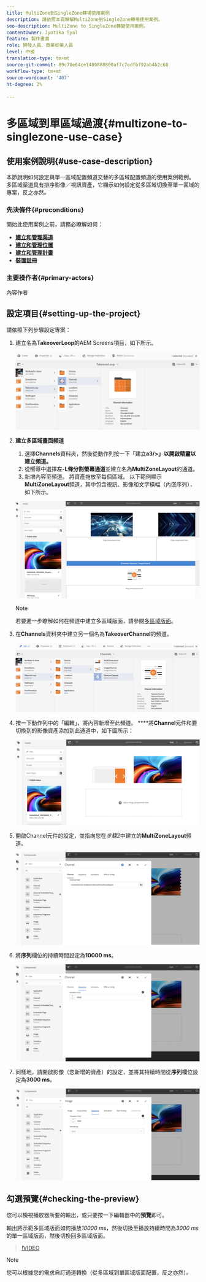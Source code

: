 ```yaml
---
title: MultiZone到SingleZone轉場使用案例
description: 請依照本頁瞭解MultiZone到SingleZone轉場使用案例。
seo-description: MultiZone to SingleZone轉變使用案例。
contentOwner: Jyotika Syal
feature: 製作畫面
role: 開發人員、商業從業人員
level: 中級
translation-type: tm+mt
source-git-commit: 89c70e64ce1409888800af7c7edfbf92ab4b2c68
workflow-type: tm+mt
source-wordcount: '407'
ht-degree: 2%

---
```



# 多區域到單區域過渡{#multizone-to-singlezone-use-case}


## 使用案例說明{#use-case-description}

本節說明如何設定與單一區域配置頻道交替的多區域配置頻道的使用案例範例。 多區域渠道具有排序影像／視訊資產，它顯示如何設定從多區域切換至單一區域的專案，反之亦然。

### 先決條件{#preconditions}

開始此使用案例之前，請務必瞭解如何：

* **[建立和管理渠道](managing-channels.md)**
* **[建立和管理位置](managing-locations.md)**
* **[建立和管理計畫](managing-schedules.md)**
* **[裝置註冊](device-registration.md)**

### 主要操作者{#primary-actors}

內容作者

## 設定項目{#setting-up-the-project}

請依照下列步驟設定專案：

1. 建立名為&#x200B;**TakeoverLoop**&#x200B;的AEM Screens項目，如下所示。

   ![資產](assets/mz-to-sz1.png)


1. **建立多區域畫面頻道**

   1. 選擇&#x200B;**Channels**&#x200B;資料夾，然後從動作列按一下「建立&#x200B;**a3/>」以開啟精靈以建立頻道。**
   1. 從嚮導中選擇&#x200B;**左-L條分割螢幕通道**&#x200B;並建立名為&#x200B;**MultiZoneLayout**&#x200B;的通道。
   1. 新增內容至頻道。 將資產拖放至每個區域。 以下範例顯示&#x200B;**MultiZoneLayout**&#x200B;頻道，其中包含視訊、影像和文字橫幅（內嵌序列），如下所示。

   ![資產](assets/mz-to-sz2.png)

   >[!NOTE]
   >
   >若要進一步瞭解如何在頻道中建立多區域版面，請參閱[多區域版面](multi-zone-layout-aem-screens.md)。


1. 在&#x200B;**Channels**&#x200B;資料夾中建立另一個名為&#x200B;**TakeoverChannel**&#x200B;的頻道。

   ![資產](assets/mz-to-sz3.png)

1. 按一下動作列中的「編輯」，將內容新增至此頻道。 ****&#x200B;將&#x200B;**Channel**&#x200B;元件和要切換到的影像資產添加到此通道中，如下圖所示：

   ![資產](assets/mz-to-sz4.png)

1. 開啟Channel元件的設定，並指向您在&#x200B;*步驟2*&#x200B;中建立的&#x200B;**MultiZoneLayout**&#x200B;頻道。

   ![資產](assets/mz-to-sz5.png)

1. 將&#x200B;**序列**&#x200B;欄位的持續時間設定為&#x200B;**10000 ms**。

   ![資產](assets/mz-to-sz6.png)

1. 同樣地，請開啟影像（您新增的資產）的設定，並將其持續時間從&#x200B;**序列**&#x200B;欄位設定為&#x200B;**3000 ms**。

   ![資產](assets/mz-to-sz7.png)

## 勾選預覽{#checking-the-preview}

您可以檢視播放器所要的輸出，或只要按一下編輯器中的&#x200B;**預覽**&#x200B;即可。

輸出將示範多區域版面如何播放&#x200B;*10000 ms*，然後切換至播放持續時間為&#x200B;*3000 ms*&#x200B;的單一區域版面，然後切換回多區域版面。

>[!VIDEO](https://video.tv.adobe.com/v/30366)

>[!NOTE]
>
>您可以根據您的需求自訂通道轉換（從多區域到單區域版面配置，反之亦然）。